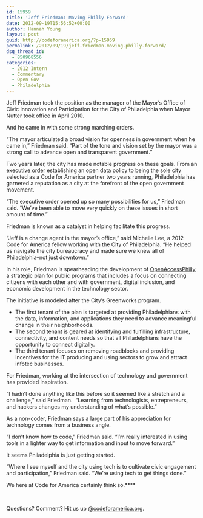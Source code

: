 ```yaml
---
id: 15959
title: 'Jeff Friedman: Moving Philly Forward'
date: 2012-09-19T15:56:52+00:00
author: Hannah Young
layout: post
guid: http://codeforamerica.org/?p=15959
permalink: /2012/09/19/jeff-friedman-moving-philly-forward/
dsq_thread_id:
  - 850968556
categories:
  - 2012 Intern
  - Commentary
  - Open Gov
  - Philadelphia
---
```

[<img class="alignright size-full wp-image-16713" title="JeffFriedman" src="http://codeforamerica.org/wp-content/uploads/2012/09/JeffFriedman.jpeg" alt="" />](http://codeforamerica.org/wp-content/uploads/2012/09/JeffFriedman.jpeg)Jeff Friedman took the position as the manager of the Mayor’s Office of Civic Innovation and Participation for the City of Philadelphia when Mayor Nutter took office in April 2010.

And he came in with some strong marching orders.

“The mayor articulated a broad vision for openness in government when he came in,” Friedman said. “Part of the tone and vision set by the mayor was a strong call to advance open and transparent government.”

Two years later, the city has made notable progress on these goals. From an [executive order](http://www.phila.gov/EXECUTIVE_ORDERS/pdfs/executive%20orders/10.%20Mayor%20Nutter/2012/EO112.pdf) establishing an open data policy to being the sole city selected as a Code for America partner two years running, Philadelphia has garnered a reputation as a city at the forefront of the open government movement.

“The executive order opened up so many possibilities for us,” Friedman said. “We’ve been able to move very quickly on these issues in short amount of time.”

Friedman is known as a catalyst in helping facilitate this progress.

“Jeff is a change agent in the mayor’s office,” said Michelle Lee, a 2012 Code for America fellow working with the City of Philadelphia. “He helped us navigate the city bureaucracy and made sure we knew all of Philadelphia&#8211;not just downtown.”

In his role, Friedman is spearheading the development of <a href="http://www.openaccessphilly.com/" target="_blank">OpenAccessPhilly</a>, a strategic plan for public programs that includes a focus on connecting citizens with each other and with government, digital inclusion, and economic development in the technology sector.

The initiative is modeled after the City’s Greenworks program.

  * The first tenant of the plan is targeted at providing Philadelphians with the data, information, and applications they need to advance meaningful change in their neighborhoods.
  * The second tenant is geared at identifying and fulfilling infrastructure, connectivity, and content needs so that all Philadelphians have the opportunity to connect digitally.
  * The third tenant focuses on removing roadblocks and providing incentives for the IT producing and using sectors to grow and attract infotec businesses.

For Friedman, working at the intersection of technology and government has provided inspiration.

“I hadn’t done anything like this before so it seemed like a stretch and a challenge,” said Friedman.  “Learning from technologists, entrepreneurs, and hackers changes my understanding of what’s possible.”

As a non-coder, Friedman says a large part of his appreciation for technology comes from a business angle.

“I don’t know how to code,” Friedman said. “I’m really interested in using tools in a lighter way to get information and input to move forward.”

It seems Philadelphia is just getting started.

“Where I see myself and the city using tech is to cultivate civic engagement and participation,” Friedman said. “We’re using tech to get things done.”

We here at Code for America certainly think so.****

&nbsp;

Questions? Comment? Hit us up <a href="http://twitter.com/codeforamerica" target="_blank">@codeforamerica.org</a>.